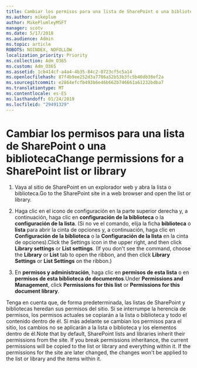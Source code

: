 ```yaml
---
title: Cambiar los permisos para una lista de SharePoint o una biblioteca
ms.author: mikeplum
author: MikePlumleyMSFT
manager: scotv
ms.date: 5/17/2018
ms.audience: Admin
ms.topic: article
ROBOTS: NOINDEX, NOFOLLOW
localization_priority: Priority
ms.collection: Adm_O365
ms.custom: Adm_O365
ms.assetid: 1cb414cf-a4a4-4b35-84c2-0723cf5c5a14
ms.openlocfilehash: 87f4b9ee252d3a7786a52b53b3fc5b40db38ef2a
ms.sourcegitcommit: e2864efcfb493b6e46b662b746661a61232bdba7
ms.translationtype: MT
ms.contentlocale: es-ES
ms.lasthandoff: 01/24/2019
ms.locfileid: "29491329"
---
```

# <a name="change-permissions-for-a-sharepoint-list-or-library"></a><span data-ttu-id="57d92-102">Cambiar los permisos para una lista de SharePoint o una biblioteca</span><span class="sxs-lookup"><span data-stu-id="57d92-102">Change permissions for a SharePoint list or library</span></span>

1. <span data-ttu-id="57d92-103">Vaya al sitio de SharePoint en un explorador web y abra la lista o biblioteca.</span><span class="sxs-lookup"><span data-stu-id="57d92-103">Go to the SharePoint site in a web browser and open the list or library.</span></span>
    
2. <span data-ttu-id="57d92-p101">Haga clic en el icono de configuración en la parte superior derecha y, a continuación, haga clic en **configuración de la biblioteca** o la **configuración de la lista**. (Si no ve el comando, elija la ficha **biblioteca** o **lista** para abrir la cinta de opciones y, a continuación, haga clic en **Configuración de la biblioteca** o la **Configuración de la lista** en la cinta de opciones).</span><span class="sxs-lookup"><span data-stu-id="57d92-p101">Click the Settings icon in the upper right, and then click **Library settings** or **List settings**. (If you don't see the command, choose the **Library** or **List** tab to open the ribbon, and then click **Library Settings** or **List Settings** on the ribbon.)</span></span> 
    
3. <span data-ttu-id="57d92-106">En **permisos y administración**, haga clic en **permisos de esta lista** o en **permisos de esta biblioteca de documentos**.</span><span class="sxs-lookup"><span data-stu-id="57d92-106">Under **Permissions and Management**, click **Permissions for this list** or **Permissions for this document library**.</span></span>
    
<span data-ttu-id="57d92-p102">Tenga en cuenta que, de forma predeterminada, las listas de SharePoint y bibliotecas heredan sus permisos del sitio. Si se interrumpe la herencia de permisos, los permisos actuales se copiarán a la lista o biblioteca y todo el contenido dentro de él. Si más adelante se cambian los permisos para el sitio, los cambios no se aplicarán a la lista o biblioteca y los elementos dentro de él.</span><span class="sxs-lookup"><span data-stu-id="57d92-p102">Note that by default, SharePoint lists and libraries inherit their permissions from the site. If you break permissions inheritance, the current permissions will be copied to the list or library and everything within it. If the permissions for the site are later changed, the changes won't be applied to the list or library and the items within it.</span></span>
  

